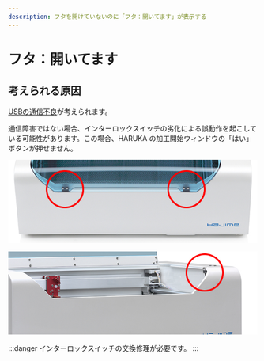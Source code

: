 ```yaml
---
description: フタを開けていないのに「フタ：開いてます」が表示する
---
```


# フタ：開いてます

## 考えられる原因

[USBの通信不良](../../sofutoniyorutoraburu/harukaganishinai/sekyuritsofutono.md)が考えられます。

通信障害ではない場合、インターロックスイッチの劣化による誤動作を起こしている可能性があります。この場合、HARUKA の加工開始ウィンドウの「はい」ボタンが押せません。

![HAJIME CL1 / HAJIME CL1 PLUS](/assets/20191107_04.jpg)

![HAJIME](/assets/20191107_05.jpg)

:::danger
インターロックスイッチの交換修理が必要です。
:::
